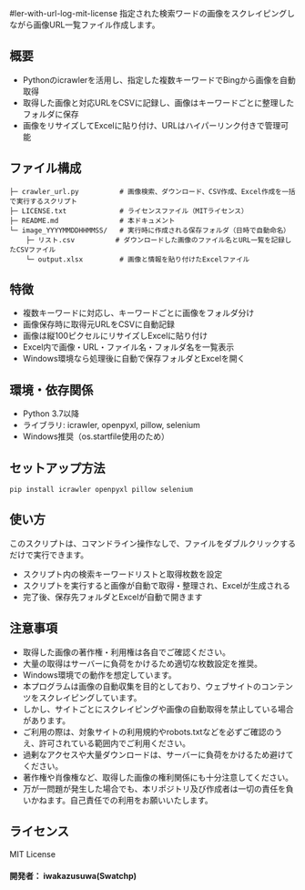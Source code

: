 

#ler-with-url-log-mit-license
指定された検索ワードの画像をスクレイピングしながら画像URL一覧ファイル作成します。

## 概要
- Pythonのicrawlerを活用し、指定した複数キーワードでBingから画像を自動取得
- 取得した画像と対応URLをCSVに記録し、画像はキーワードごとに整理したフォルダに保存
- 画像をリサイズしてExcelに貼り付け、URLはハイパーリンク付きで管理可能

## ファイル構成

```
├─ crawler_url.py          # 画像検索、ダウンロード、CSV作成、Excel作成を一括で実行するスクリプト
├─ LICENSE.txt             # ライセンスファイル（MITライセンス）
├─ README.md               # 本ドキュメント
└─ image_YYYYMMDDHHMMSS/   # 実行時に作成される保存フォルダ（日時で自動命名）
    ├─ リスト.csv          # ダウンロードした画像のファイル名とURL一覧を記録したCSVファイル
    └─ output.xlsx         # 画像と情報を貼り付けたExcelファイル

```

## 特徴
- 複数キーワードに対応し、キーワードごとに画像をフォルダ分け
- 画像保存時に取得元URLをCSVに自動記録
- 画像は縦100ピクセルにリサイズしExcelに貼り付け
- Excel内で画像・URL・ファイル名・フォルダ名を一覧表示
- Windows環境なら処理後に自動で保存フォルダとExcelを開く

## 環境・依存関係
- Python 3.7以降
- ライブラリ: icrawler, openpyxl, pillow, selenium
- Windows推奨（os.startfile使用のため）

## セットアップ方法
```
pip install icrawler openpyxl pillow selenium
```

## 使い方
このスクリプトは、コマンドライン操作なしで、ファイルをダブルクリックするだけで実行できます。

- スクリプト内の検索キーワードリストと取得枚数を設定
- スクリプトを実行すると画像が自動で取得・整理され、Excelが生成される
- 完了後、保存先フォルダとExcelが自動で開きます


## 注意事項
- 取得した画像の著作権・利用権は各自でご確認ください。
- 大量の取得はサーバーに負荷をかけるため適切な枚数設定を推奨。
- Windows環境での動作を想定しています。
- 本プログラムは画像の自動収集を目的としており、ウェブサイトのコンテンツをスクレイピングしています。
- しかし、サイトごとにスクレイピングや画像の自動取得を禁止している場合があります。
- ご利用の際は、対象サイトの利用規約やrobots.txtなどを必ずご確認のうえ、許可されている範囲内でご利用ください。
- 過剰なアクセスや大量ダウンロードは、サーバーに負荷をかけるため避けてください。
- 著作権や肖像権など、取得した画像の権利関係にも十分注意してください。
- 万が一問題が発生した場合でも、本リポジトリ及び作成者は一切の責任を負いかねます。自己責任での利用をお願いいたします。


## ライセンス
MIT License

#### 開発者： iwakazusuwa(Swatchp)
